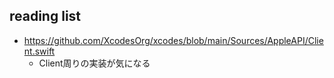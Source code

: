 ## reading list 
- https://github.com/XcodesOrg/xcodes/blob/main/Sources/AppleAPI/Client.swift
  - Client周りの実装が気になる

